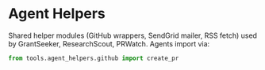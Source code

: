 # Agent Helpers

Shared helper modules (GitHub wrappers, SendGrid mailer, RSS fetch) used by
GrantSeeker, ResearchScout, PRWatch.  Agents import via:

```python
from tools.agent_helpers.github import create_pr
